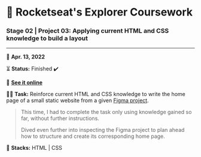 # 🚀 Rocketseat's Explorer Coursework

### Stage 02 | Project 03: Applying current HTML and CSS knowledge to build a layout

---

📅 **Apr. 13, 2022**

⏳ **Status:** Finished ✔️

🔗 **[See it online](https://victorsgb.github.io/explorer/tree/stage02/layout_build/)**

👨‍💻 **Task:** Reinforce current HTML and CSS knowledge to write the home page of a small static website from a given [Figma project](https://www.figma.com/file/9NQlPiCroFTYBVuG5iFuap/Explorer-(Copy)).

> This time, I had to complete the task only using knowledge gained so far, without further instructions.
> 
> Dived even further into inspecting the Figma project to plan ahead how to structure and create its corresponding home page.

🌱 **Stacks:** HTML | CSS